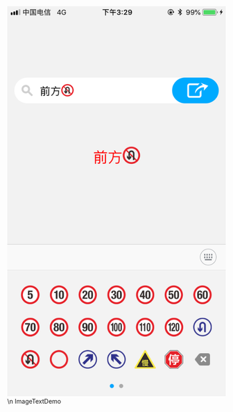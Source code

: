  ![Alt 图文混排，图片键盘的实现](https://github.com/mafuyuan/ImageTextDemo/blob/master/Screenshots/1.PNG)\n ImageTextDemo


